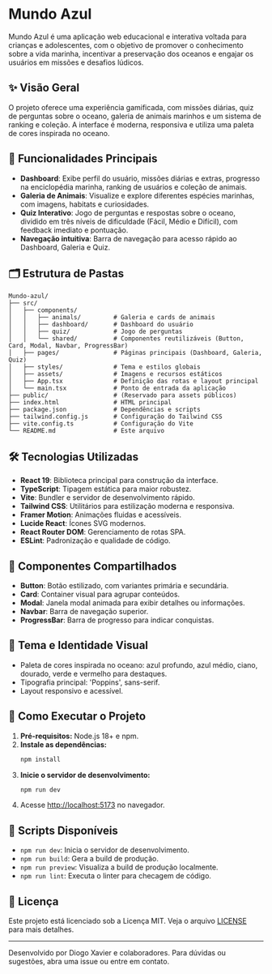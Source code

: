 # Mundo Azul

Mundo Azul é uma aplicação web educacional e interativa voltada para crianças e adolescentes, com o objetivo de promover o conhecimento sobre a vida marinha, incentivar a preservação dos oceanos e engajar os usuários em missões e desafios lúdicos.

## ✨ Visão Geral
O projeto oferece uma experiência gamificada, com missões diárias, quiz de perguntas sobre o oceano, galeria de animais marinhos e um sistema de ranking e coleção. A interface é moderna, responsiva e utiliza uma paleta de cores inspirada no oceano.

## 🚀 Funcionalidades Principais
- **Dashboard**: Exibe perfil do usuário, missões diárias e extras, progresso na enciclopédia marinha, ranking de usuários e coleção de animais.
- **Galeria de Animais**: Visualize e explore diferentes espécies marinhas, com imagens, habitats e curiosidades.
- **Quiz Interativo**: Jogo de perguntas e respostas sobre o oceano, dividido em três níveis de dificuldade (Fácil, Médio e Difícil), com feedback imediato e pontuação.
- **Navegação intuitiva**: Barra de navegação para acesso rápido ao Dashboard, Galeria e Quiz.

## 🗂️ Estrutura de Pastas
```
Mundo-azul/
├── src/
│   ├── components/
│   │   ├── animals/         # Galeria e cards de animais
│   │   ├── dashboard/       # Dashboard do usuário
│   │   ├── quiz/            # Jogo de perguntas
│   │   └── shared/          # Componentes reutilizáveis (Button, Card, Modal, Navbar, ProgressBar)
│   ├── pages/               # Páginas principais (Dashboard, Galeria, Quiz)
│   ├── styles/              # Tema e estilos globais
│   ├── assets/              # Imagens e recursos estáticos
│   ├── App.tsx              # Definição das rotas e layout principal
│   └── main.tsx             # Ponto de entrada da aplicação
├── public/                  # (Reservado para assets públicos)
├── index.html               # HTML principal
├── package.json             # Dependências e scripts
├── tailwind.config.js       # Configuração do Tailwind CSS
├── vite.config.ts           # Configuração do Vite
└── README.md                # Este arquivo
```

## 🛠️ Tecnologias Utilizadas
- **React 19**: Biblioteca principal para construção da interface.
- **TypeScript**: Tipagem estática para maior robustez.
- **Vite**: Bundler e servidor de desenvolvimento rápido.
- **Tailwind CSS**: Utilitários para estilização moderna e responsiva.
- **Framer Motion**: Animações fluidas e acessíveis.
- **Lucide React**: Ícones SVG modernos.
- **React Router DOM**: Gerenciamento de rotas SPA.
- **ESLint**: Padronização e qualidade de código.

## 🧩 Componentes Compartilhados
- **Button**: Botão estilizado, com variantes primária e secundária.
- **Card**: Container visual para agrupar conteúdos.
- **Modal**: Janela modal animada para exibir detalhes ou informações.
- **Navbar**: Barra de navegação superior.
- **ProgressBar**: Barra de progresso para indicar conquistas.

## 🎨 Tema e Identidade Visual
- Paleta de cores inspirada no oceano: azul profundo, azul médio, ciano, dourado, verde e vermelho para destaques.
- Tipografia principal: 'Poppins', sans-serif.
- Layout responsivo e acessível.

## 🏁 Como Executar o Projeto
1. **Pré-requisitos:** Node.js 18+ e npm.
2. **Instale as dependências:**
   ```bash
   npm install
   ```
3. **Inicie o servidor de desenvolvimento:**
   ```bash
   npm run dev
   ```
4. Acesse [http://localhost:5173](http://localhost:5173) no navegador.

## 📜 Scripts Disponíveis
- `npm run dev`: Inicia o servidor de desenvolvimento.
- `npm run build`: Gera a build de produção.
- `npm run preview`: Visualiza a build de produção localmente.
- `npm run lint`: Executa o linter para checagem de código.

## 📂 Licença
Este projeto está licenciado sob a Licença MIT. Veja o arquivo [LICENSE](LICENSE) para mais detalhes.

---

Desenvolvido por Diogo Xavier e colaboradores. Para dúvidas ou sugestões, abra uma issue ou entre em contato.
